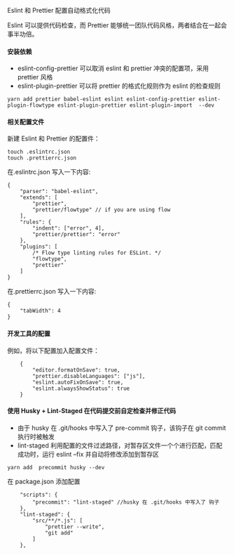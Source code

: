 Eslint 和 Prettier 配置自动格式化代码

Eslint 可以提供代码检查，而 Prettier 能够统一团队代码风格，两者结合在一起会事半功倍。

#### 安装依赖

-   eslint-config-prettier 可以取消 eslint 和 prettier 冲突的配置项，采用 prettier 风格
-   eslint-plugin-prettier 可以将 prettier 的格式化规则作为 eslint 的检查规则

```
yarn add prettier babel-eslint eslint eslint-config-prettier eslint-plugin-flowtype eslint-plugin-prettier eslint-plugin-import  --dev
```

#### 相关配置文件

新建 Eslint 和 Prettier 的配置件：

```
touch .eslintrc.json
touch .prettierrc.json
```

在.eslintrc.json 写入一下内容:

```
{
    "parser": "babel-eslint",
    "extends": [
        "prettier",
        "prettier/flowtype" // if you are using flow
    ],
    "rules": {
        "indent": ["error", 4],
        "prettier/prettier": "error"
    },
    "plugins": [
        /* Flow type linting rules for ESLint. */
        "flowtype",
        "prettier"
    ]
}
```

在.prettierrc.json 写入一下内容:

```
{
    "tabWidth": 4
}
```

#### 开发工具的配置

例如，将以下配置加入配置文件：

```
    {
        "editor.formatOnSave": true,
        "prettier.disableLanguages": ["js"],
        "eslint.autoFixOnSave": true,
        "eslint.alwaysShowStatus": true
    }
```

#### 使用 Husky + Lint-Staged 在代码提交前自定检查并修正代码

-   由于 husky 在 .git/hooks 中写入了 pre-commit 钩子，该钩子在 git commit 执行时被触发
-   lint-staged 利用配置的文件过滤路径，对暂存区文件一个个进行匹配，匹配成功时，运行 eslint –fix 并自动将修改添加到暂存区

```
yarn add  precommit husky --dev
```

在 package.json 添加配置

```
	"scripts": {
        "precommit": "lint-staged" //husky 在 .git/hooks 中写入了 钩子
    },
    "lint-staged": {
        "src/**/*.js": [
            "prettier --write",
            "git add"
        ]
    },
```
